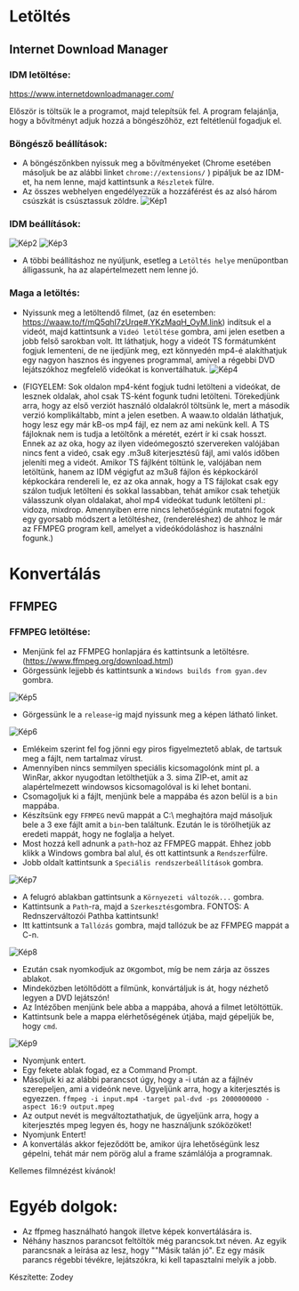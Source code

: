 # Letöltés
## Internet Download Manager
### IDM letöltése:
https://www.internetdownloadmanager.com/

Először is töltsük le a programot, majd telepítsük fel.
A program felajánlja, hogy a bővítményt adjuk hozzá a böngészőhöz, ezt feltétlenül fogadjuk el.
### **Böngésző beállítások:**
- A böngészőnkben nyissuk meg a bővítményeket (Chrome esetében másoljuk be az alábbi linket ```chrome://extensions/``` ) pipáljuk be az IDM-et, ha nem lenne, majd kattintsunk a ```Részletek``` fülre.
- Az összes webhelyen engedélyezzük a hozzáférést és az alsó három csúszkát is csúsztassuk zöldre.
![Kép1](https://i.imgur.com/ayCwxlz.png)
### **IDM beállítások:**
![Kép2](https://i.imgur.com/RQ6NcQi.png)
![Kép3](https://i.imgur.com/eyZn5ib.png)

- A többi beállításhoz ne nyúljunk, esetleg a ```Letöltés helye``` menüpontban álligassunk, ha az alapértelmezett nem lenne jó.
### **Maga a letöltés:**
- Nyissunk meg a letöltendő filmet, (az én esetemben: https://waaw.to/f/mQ5qhI7zUrqe#.YKzMaqH_OyM.link) indítsuk el a videót, majd kattintsunk a `Videó letöltése` gombra, ami jelen esetben a jobb felső sarokban volt. Itt láthatjuk, hogy a videót TS formátumként fogjuk lementeni, de ne ijedjünk meg, ezt könnyedén mp4-é alakíthatjuk egy nagyon hasznos és ingyenes programmal, amivel a régebbi DVD lejátszókhoz megfelelő videókat is konvertálhatuk.
![Kép4](https://i.imgur.com/saqZiPa.png)

- (FIGYELEM: Sok oldalon mp4-ként fogjuk tudni letölteni a videókat, de lesznek oldalak, ahol csak TS-ként fogunk tudni letölteni. Törekedjünk arra, hogy az első verziót használó oldalakról töltsünk le, mert a második verzió komplikáltabb, mint a jelen esetben. A waaw.to oldalán láthatjuk, hogy lesz egy már kB-os mp4 fájl, ez nem az ami nekünk kell. A TS fájloknak nem is tudja a letöltőnk a méretét, ezért ír ki csak hosszt. Ennek az az oka, hogy az ilyen videómegosztó szervereken valójában nincs fent a videó, csak egy .m3u8 kiterjesztésű fájl, ami valós időben jeleníti meg a videót. Amikor TS fájlként töltünk le, valójában nem letöltünk, hanem az IDM végigfut az m3u8 fájlon és képkockáról képkockára rendereli le, ez az oka annak, hogy a TS fájlokat csak egy szálon tudjuk letölteni és sokkal lassabban, tehát amikor csak tehetjük válasszunk olyan oldalakat, ahol mp4 videókat tudunk letölteni pl.: vidoza, mixdrop. Amennyiben erre nincs lehetőségünk mutatni fogok egy gyorsabb módszert a letöltéshez, (rendereléshez) de ahhoz le már az FFMPEG program kell, amelyet a videókódoláshoz is használni fogunk.)

# Konvertálás
## FFMPEG
### FFMPEG letöltése:
- Menjünk fel az FFMPEG honlapjára és kattintsunk a letöltésre. (https://www.ffmpeg.org/download.html)
- Görgessünk lejjebb és kattintsunk a `Windows builds from gyan.dev` gombra.

![Kép5](https://i.imgur.com/SmcFPu3.png)

- Görgessünk le a `release`-ig majd nyissunk meg a képen látható linket.

![Kép6](https://i.imgur.com/WFqvhLO.png)

- Emlékeim szerint fel fog jönni egy piros figyelmeztető ablak, de tartsuk meg a fájlt, nem tartalmaz vírust.
- Amennyiben nincs semmilyen speciális kicsomagolónk mint pl. a WinRar, akkor nyugodtan letölthetjük a 3. sima ZIP-et, amit az alapértelmezett windowsos kicsomagolóval is ki lehet bontani.
- Csomagoljuk ki a fájlt, menjünk bele a mappába és azon belül is a `bin` mappába.
- Készítsünk egy `FFMPEG` nevű mappát a C:\ meghajtóra majd másoljuk bele a 3 exe fájlt amit a `bin`-ben találtunk. Ezután le is törölhetjük az eredeti mappát, hogy ne foglalja a helyet.
- Most hozzá kell adnunk a `path`-hoz az FFMPEG mappát. Ehhez jobb klikk a Windows gombra bal alul, és ott kattintsunk a `Rendszer`fülre.
- Jobb oldalt kattintsunk a `Speciális rendszerbeállítások` gombra.

![Kép7](https://i.imgur.com/ZjihPX8.png)

- A felugró ablakban gattintsunk a `Környezeti változók...` gombra.
- Kattintsunk a `Path`-ra, majd a `Szerkesztés`gombra. FONTOS: A Rednszerváltozói Pathba kattintsunk!
- Itt kattintsunk a `Tallózás` gombra, majd tallózuk be az FFMPEG mappát a C-n.

![Kép8](https://i.imgur.com/fC6oBK5.png)

- Ezután csak nyomkodjuk az `OK`gombot, míg be nem zárja az összes ablakot.
- Mindeközben letöltődött a filmünk, konvártáljuk is át, hogy nézhető legyen a DVD lejátszón!
- Az Intézőben menjünk bele abba a mappába, ahová a filmet letöltöttük.
- Kattintsunk bele a mappa elérhetőségének útjába, majd gépeljük be, hogy `cmd`.

![Kép9](https://i.imgur.com/WvLGEkQ.png)

- Nyomjunk entert.
- Egy fekete ablak fogad, ez a Command Prompt.
- Másoljuk ki az alábbi parancsot úgy, hogy a -i után az a fájlnév szerepeljen, ami a videónk neve. Ügyeljünk arra, hogy a kiterjesztés is egyezzen.
`ffmpeg -i input.mp4 -target pal-dvd -ps 2000000000 -aspect 16:9 output.mpeg`
- Az output nevét is megváltoztathatjuk, de ügyeljünk arra, hogy a kiterjesztés mpeg legyen és, hogy ne használjunk szóközöket!
- Nyomjunk Entert!
- A konvertálás akkor fejeződött be, amikor újra lehetőségünk lesz gépelni, tehát már nem pörög alul a frame számlálója a programnak.

Kellemes filmnézést kívánok!


# Egyéb dolgok:
- Az ffpmeg használható hangok illetve képek konvertálására is.
- Néhány hasznos parancsot feltöltök még parancsok.txt néven. Az egyik parancsnak a leírása az lesz, hogy ""Másik talán jó". Ez egy másik parancs régebbi tévékre, lejátszókra, ki kell tapasztalni melyik a jobb.


Készítette: Zodey
